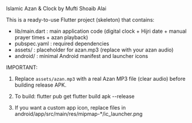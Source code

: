 Islamic Azan & Clock by Mufti Shoaib Alai

This is a ready-to-use Flutter project (skeleton) that contains:
- lib/main.dart : main application code (digital clock + Hijri date + manual prayer times + azan playback)
- pubspec.yaml : required dependencies
- assets/ : placeholder for azan.mp3 (replace with your azan audio)
- android/ : minimal Android manifest and launcher icons

IMPORTANT:
1) Replace `assets/azan.mp3` with a real Azan MP3 file (clear audio) before building release APK.
2) To build:
   flutter pub get
   flutter build apk --release

3) If you want a custom app icon, replace files in android/app/src/main/res/mipmap-*/ic_launcher.png